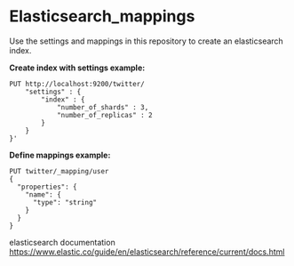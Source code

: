 # Elasticsearch_mappings

Use the settings and mappings in this repository to create an elasticsearch index.

**Create index with settings example:**
```
PUT http://localhost:9200/twitter/
    "settings" : {
        "index" : {
            "number_of_shards" : 3,
            "number_of_replicas" : 2
        }
    }
}'
```

**Define mappings example:**
```
PUT twitter/_mapping/user 
{
  "properties": {
    "name": {
      "type": "string"
    }
  }
}
```

elasticsearch documentation    
https://www.elastic.co/guide/en/elasticsearch/reference/current/docs.html
